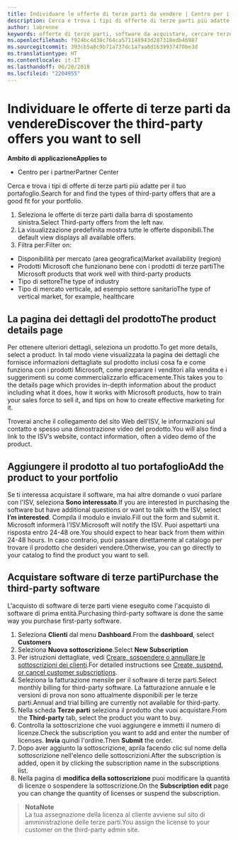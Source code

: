 ```yaml
---
title: Individuare le offerte di terze parti da vendere | Centro per i partner
description: Cerca e trova i tipi di offerte di terze parti più adatte per il tuo portafoglio.
author: labrenne
keywords: offerte di terze parti, software da acquistare, cercare terze parti
ms.openlocfilehash: f924bc4d38c764ca571148943d287318edb46987
ms.sourcegitcommit: 393cb5a8c9b71a737dc1a7aa8d1639937470be3d
ms.translationtype: HT
ms.contentlocale: it-IT
ms.lasthandoff: 06/28/2018
ms.locfileid: "2204955"
---
```

# <a name="discover-the-third-party-offers-you-want-to-sell"></a><span data-ttu-id="d8ff1-104">Individuare le offerte di terze parti da vendere</span><span class="sxs-lookup"><span data-stu-id="d8ff1-104">Discover the third-party offers you want to sell</span></span>

**<span data-ttu-id="d8ff1-105">Ambito di applicazione</span><span class="sxs-lookup"><span data-stu-id="d8ff1-105">Applies to</span></span>**

-  <span data-ttu-id="d8ff1-106">Centro per i partner</span><span class="sxs-lookup"><span data-stu-id="d8ff1-106">Partner Center</span></span>

<span data-ttu-id="d8ff1-107">Cerca e trova i tipi di offerte di terze parti più adatte per il tuo portafoglio.</span><span class="sxs-lookup"><span data-stu-id="d8ff1-107">Search for and find the types of third-party offers that are a good fit for your portfolio.</span></span> 

1.  <span data-ttu-id="d8ff1-108">Seleziona le offerte di terze parti dalla barra di spostamento sinistra.</span><span class="sxs-lookup"><span data-stu-id="d8ff1-108">Select Third-party offers from the left nav.</span></span> 
2.  <span data-ttu-id="d8ff1-109">La visualizzazione predefinita mostra tutte le offerte disponibili.</span><span class="sxs-lookup"><span data-stu-id="d8ff1-109">The default view displays all available offers.</span></span> 
3.  <span data-ttu-id="d8ff1-110">Filtra per:</span><span class="sxs-lookup"><span data-stu-id="d8ff1-110">Filter on:</span></span>

- <span data-ttu-id="d8ff1-111">Disponibilità per mercato (area geografica)</span><span class="sxs-lookup"><span data-stu-id="d8ff1-111">Market availability (region)</span></span>
- <span data-ttu-id="d8ff1-112">Prodotti Microsoft che funzionano bene con i prodotti di terze parti</span><span class="sxs-lookup"><span data-stu-id="d8ff1-112">The Microsoft products that work well with third-party products</span></span>
- <span data-ttu-id="d8ff1-113">Tipo di settore</span><span class="sxs-lookup"><span data-stu-id="d8ff1-113">The type of industry</span></span>
- <span data-ttu-id="d8ff1-114">Tipo di mercato verticale, ad esempio settore sanitario</span><span class="sxs-lookup"><span data-stu-id="d8ff1-114">The type of vertical market, for example, healthcare</span></span>

## <a name="the-product-details-page"></a><span data-ttu-id="d8ff1-115">La pagina dei dettagli del prodotto</span><span class="sxs-lookup"><span data-stu-id="d8ff1-115">The product details page</span></span>

<span data-ttu-id="d8ff1-116">Per ottenere ulteriori dettagli, seleziona un prodotto.</span><span class="sxs-lookup"><span data-stu-id="d8ff1-116">To get more details, select a product.</span></span> <span data-ttu-id="d8ff1-117">In tal modo viene visualizzata la pagina dei dettagli che fornisce informazioni dettagliate sul prodotto inclusi cosa fa e come funziona con i prodotti Microsoft, come preparare i venditori alla vendita e i suggerimenti su come commercializzarlo efficacemente.</span><span class="sxs-lookup"><span data-stu-id="d8ff1-117">This takes you to the details page which provides in-depth information about the product including what it does, how it works with Microsoft products, how to train your sales force to sell it, and tips on how to create effective marketing for it.</span></span> 

<span data-ttu-id="d8ff1-118">Troverai anche il collegamento del sito Web dell'ISV, le informazioni sul contatto e spesso una dimostrazione video del prodotto.</span><span class="sxs-lookup"><span data-stu-id="d8ff1-118">You will also find a link to the ISV’s website, contact information, often a video demo of the product.</span></span> 

## <a name="add-the-product-to-your-portfolio"></a><span data-ttu-id="d8ff1-119">Aggiungere il prodotto al tuo portafoglio</span><span class="sxs-lookup"><span data-stu-id="d8ff1-119">Add the product to your portfolio</span></span>

<span data-ttu-id="d8ff1-120">Se ti interessa acquistare il software, ma hai altre domande o vuoi parlare con l'ISV, seleziona **Sono interessato**.</span><span class="sxs-lookup"><span data-stu-id="d8ff1-120">If you are interested in purchasing the software but have additional questions or want to talk with the ISV, select **I’m interested**.</span></span> <span data-ttu-id="d8ff1-121">Compila il modulo e invialo.</span><span class="sxs-lookup"><span data-stu-id="d8ff1-121">Fill out the form and submit it.</span></span> <span data-ttu-id="d8ff1-122">Microsoft informerà l'ISV.</span><span class="sxs-lookup"><span data-stu-id="d8ff1-122">Microsoft will notify the ISV.</span></span> <span data-ttu-id="d8ff1-123">Puoi aspettarti una risposta entro 24-48 ore.</span><span class="sxs-lookup"><span data-stu-id="d8ff1-123">You should expect to hear back from them within 24-48 hours.</span></span> <span data-ttu-id="d8ff1-124">In caso contrario, puoi passare direttamente al catalogo per trovare il prodotto che desideri vendere.</span><span class="sxs-lookup"><span data-stu-id="d8ff1-124">Otherwise, you can go directly to your catalog to find the product you want to sell.</span></span>

## <a name="purchase-the-third-party-software"></a><span data-ttu-id="d8ff1-125">Acquistare software di terze parti</span><span class="sxs-lookup"><span data-stu-id="d8ff1-125">Purchase the third-party software</span></span>

<span data-ttu-id="d8ff1-126">L'acquisto di software di terze parti viene eseguito come l'acquisto di software di prima entità.</span><span class="sxs-lookup"><span data-stu-id="d8ff1-126">Purchasing third-party software is done the same way you purchase first-party software.</span></span> 

1. <span data-ttu-id="d8ff1-127">Seleziona **Clienti** dal menu **Dashboard**.</span><span class="sxs-lookup"><span data-stu-id="d8ff1-127">From the **dashboard**, select **Customers**</span></span>
2. <span data-ttu-id="d8ff1-128">Seleziona **Nuova sottoscrizione**.</span><span class="sxs-lookup"><span data-stu-id="d8ff1-128">Select **New Subscription**</span></span>
3. <span data-ttu-id="d8ff1-129">Per istruzioni dettagliate, vedi [Creare, sospendere o annullare le sottoscrizioni dei clienti](create-a-new-subscription.md).</span><span class="sxs-lookup"><span data-stu-id="d8ff1-129">For detailed instructions see [Create, suspend, or cancel customer subscriptions](create-a-new-subscription.md).</span></span>
4.  <span data-ttu-id="d8ff1-130">Seleziona la fatturazione mensile per il software di terze parti.</span><span class="sxs-lookup"><span data-stu-id="d8ff1-130">Select monthly billing for third-party software.</span></span> <span data-ttu-id="d8ff1-131">La fatturazione annuale e le versioni di prova non sono attualmente disponibili per le terze parti.</span><span class="sxs-lookup"><span data-stu-id="d8ff1-131">Annual and trial billing are currently not available for third-party.</span></span>
5.  <span data-ttu-id="d8ff1-132">Nella scheda **Terze parti** seleziona il prodotto che vuoi acquistare.</span><span class="sxs-lookup"><span data-stu-id="d8ff1-132">From the **Third-party** tab, select the product you want to buy.</span></span>
6.  <span data-ttu-id="d8ff1-133">Controlla la sottoscrizione che vuoi aggiungere e immetti il numero di licenze.</span><span class="sxs-lookup"><span data-stu-id="d8ff1-133">Check the subscription you want to add and enter the number of licenses.</span></span> <span data-ttu-id="d8ff1-134">**Invia** quindi l'ordine.</span><span class="sxs-lookup"><span data-stu-id="d8ff1-134">Then **Submit** the order.</span></span>
7.  <span data-ttu-id="d8ff1-135">Dopo aver aggiunto la sottoscrizione, aprila facendo clic sul nome della sottoscrizione nell'elenco delle sottoscrizioni.</span><span class="sxs-lookup"><span data-stu-id="d8ff1-135">After the subscription is added, open it by clicking the subscription name in the subscriptions list.</span></span> 
8.  <span data-ttu-id="d8ff1-136">Nella pagina di **modifica della sottoscrizione** puoi modificare la quantità di licenze o sospendere la sottoscrizione.</span><span class="sxs-lookup"><span data-stu-id="d8ff1-136">On the **Subscription edit** page you can change the quantity of licenses or suspend the subscription.</span></span>

>**<span data-ttu-id="d8ff1-137">Nota</span><span class="sxs-lookup"><span data-stu-id="d8ff1-137">Note</span></span>**<br> <span data-ttu-id="d8ff1-138">La tua assegnazione della licenza al cliente avviene sul sito di amministrazione delle terze parti.</span><span class="sxs-lookup"><span data-stu-id="d8ff1-138">You assign the license to your customer on the third-party admin site.</span></span>

    


